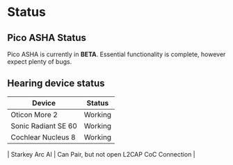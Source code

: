 # Status

## Pico ASHA Status

Pico ASHA is currently in **BETA**. Essential functionality is complete, however expect plenty of bugs.

## Hearing device status

| Device | Status |
| --- | --- |
| Oticon More 2 | Working |
| Sonic Radiant SE 60 | Working |
| Cochlear Nucleus 8 | Working |

| Starkey Arc AI | Can Pair, but not open L2CAP CoC Connection |
